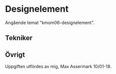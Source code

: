 Designelement
=======================
Angående temat "kmom06-designelement".

Tekniker
-----------------------




Övrigt
-----------------------

Uppgiften utfördes av mig, Max Assermark 10/01-18.
